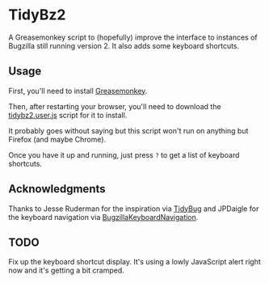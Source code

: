 TidyBz2
=======

A Greasemonkey script to (hopefully) improve the interface to instances of
Bugzilla still running version 2.  It also adds some keyboard shortcuts.

Usage
-----

First, you'll need to install
[Greasemonkey](https://addons.mozilla.org/en-US/firefox/addon/748 ).

Then, after restarting your browser, you'll need to download the [tidybz2.user.js](http://github.com/slackorama/tidybz2/raw/master/tidybz2.user.js) script for it to install.

It probably goes without saying but this script won't run on anything but
Firefox (and maybe Chrome).

Once you have it up and running, just press `?` to get a list of keyboard shortcuts.

Acknowledgments
----------------

Thanks to Jesse Ruderman for the inspiration via
[TidyBug](http://www.squarefree.com/2009/02/26/tidybug/) and JPDaigle for the
keyboard navigation via
[BugzillaKeyboardNavigation](http://userscripts.org/scripts/review/42342).

TODO
----

Fix up the keyboard shortcut display.  It's using a lowly JavaScript alert
right now and it's getting a bit cramped.



